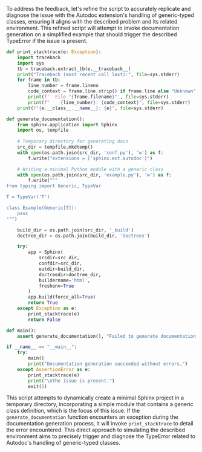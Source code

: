 To address the feedback, let's refine the script to accurately replicate and diagnose the issue with the Autodoc extension's handling of generic-typed classes, ensuring it aligns with the described problem and its related environment. This refined script will attempt to invoke documentation generation on a simplified example that should trigger the described TypeError if the issue is present.

```python
def print_stacktrace(e: Exception):
    import traceback
    import sys
    tb = traceback.extract_tb(e.__traceback__)
    print("Traceback (most recent call last):", file=sys.stderr)
    for frame in tb:
        line_number = frame.lineno
        code_context = frame.line.strip() if frame.line else "Unknown"
        print(f'  File "{frame.filename}"', file=sys.stderr)
        print(f"    {line_number}: {code_context}", file=sys.stderr)
    print(f"{e.__class__.__name__}: {e}", file=sys.stderr)

def generate_documentation():
    from sphinx.application import Sphinx
    import os, tempfile
    
    # Temporary directory for generating docs
    src_dir = tempfile.mkdtemp()
    with open(os.path.join(src_dir, 'conf.py'), 'w') as f:
        f.write("extensions = ['sphinx.ext.autodoc']")

    # Writing a minimal Python module with a generic class
    with open(os.path.join(src_dir, 'example.py'), 'w') as f:
        f.write("""
from typing import Generic, TypeVar

T = TypeVar('T')

class Example(Generic[T]):
    pass
""")

    build_dir = os.path.join(src_dir, '_build')
    doctree_dir = os.path.join(build_dir, 'doctrees')

    try:
        app = Sphinx(
            srcdir=src_dir,
            confdir=src_dir,
            outdir=build_dir,
            doctreedir=doctree_dir,
            buildername='html',
            freshenv=True
        )
        app.build(force_all=True)
        return True
    except Exception as e:
        print_stacktrace(e)
        return False

def main():
    assert generate_documentation(), "Failed to generate documentation."

if __name__ == "__main__":
    try:
        main()
        print("Documentation generation succeeded without errors.")
    except AssertionError as e:
        print_stacktrace(e)
        print("\nThe issue is present.")
        exit(1)
```

This script attempts to dynamically create a minimal Sphinx project in a temporary directory, incorporating a simple module that contains a generic class definition, which is the focus of this issue. If the `generate_documentation` function encounters an exception during the documentation generation process, it will invoke `print_stacktrace` to detail the error encountered. This direct approach to simulating the described environment aims to precisely trigger and diagnose the TypeError related to Autodoc's handling of generic-typed classes.